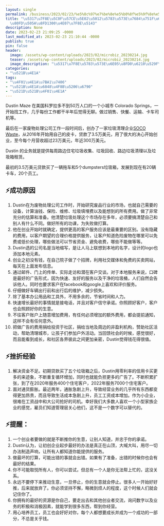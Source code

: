 ```yaml
---
layout: single
permalink: /business/2023/02/23/%e5%8c%97%e7%be%8e%e5%b0%8f%e5%9f%8e%e5%b8%82%e5%80%92%e5%9e%83%e5%9c%be%e7%9a%84%e7%94%9f%e6%84%8f%e6%af%8f%e5%b9%b4%e8%83%bd%e5%81%9a%e8%bf%91300%e4%b8%87%e7%be%8e%e5%85%83/
title: "\u5317\u7F8E\u5C0F\u57CE\u5E02\u5012\u5783\u573E\u7684\u751F\u610F\u6BCF\u5E74\
  \u80FD\u505A\u8FD1300\u4E07\u7F8E\u5143"
description: None
date: 2023-02-23 21:09:25 -0000
last_modified_at: 2023-02-23 21:10:44 -0000
publish: true
pin: false
header:
  image: /assets/wp-content/uploads/2023/02/microbiz_20230214.jpg
  teaser: /assets/wp-content/uploads/2023/02/microbiz_20230214.jpg
  image_description: "\u5317\u7F8E\u5783\u573E\u6E05\u8FD0\u6210\u529F\u521B\u4E1A\u6848\u4F8B"
categories:
- "\u521B\u4E1A"
tags:
- "\u4F01\u4E1A\u7BA1\u7406"
- "\u521B\u4E1A\u6848\u4F8B\u5206\u6790"
- "\u521D\u521B\u4F01\u4E1A"
---
```

Dustin Maze 在美国科罗拉多不到50万人口的一个小城市 Colorado Springs，一开始找工作，几乎每份工作都干半年后觉得无聊。做过销售、快餐、运输、卡车司机等。

最后在一家废物处理公司工作一段时间后，创办了一家垃圾清理企业[SOCO Waste](https://www.socowaste.com)，从2016年开始用自己的皮卡，贷款了3.5万美元，用了很大的决心开始创业，至今每个月营收超过23万美元，年近300万美元。

Dustin 的业务就是提供每周路边住宅垃圾收集、垃圾回收、路边垃圾清理以及垃圾箱租赁。

最初的3.5万美元贷款买了一辆拖车和5个dumpsters垃圾箱，发展到现在有20辆卡车，20个员工。

## ⚡**成功原因**

  1. Dustin在为废物处理公司工作时，开始研究废品行业的市场，也就自己需要的设备，计算油钱、保险、维修、垃圾填埋费以及能想到的所有费用。做了非常充分的估算和准备。他清楚垃圾处理这个市场存在多年，必须要搞清楚自己和别人有什么不同。做好所有的功课，为失败做打算。
  2. 他在创业开始时就确定，提供更高的客户服务应该是最重要的区别。没有隐藏的费用，以客户期望的合理价格提供服务，让客户知道危险废物在哪里可以免费或低价处理，哪些做法可以节省资金、避免收费，哪些不能做等等。
  3. Dustin选的公司名是当地缩写，是让人马上联想到本地的名字，设计的logo也添加本地元素。
  4. 创业之初没有钱，在自己院子做了个招牌，利用社交媒体和免费的买卖网站，每天在上面发布信息。
  5. 通过邮件、门上的传单、实际走访和潜在客户交谈。对于本地服务来说，口碑是最好的广告形式，因为快速、友好的服务以及干净的垃圾桶，人们自然会告诉他人。同时也要求客户在facebook和google上喜欢和评价服务。
  6. 仔细做好车辆出行前和出行后的维护，减少损失。
  7. 除了基本办公用品和工具外，不用多余的，节省时间和人力。
  8. 快速增长最好的事情就是接电话，并且对客户信守承诺。你照顾好客户，客户也会照顾好你的生意。
  9. 不往客户账户上随意增加费用，有任何必须增加的额外费用，都会提前通知，这样不会有任何意外。
  10. 把做广告的费用捐给投资于社区，捐给当地及周边的非盈利机构，赞助社区活动，帮助清理城市，让孩子们参加户外活动。当回馈社会的时候，感觉很好，而且能看到成长，和社区各界彼此之间更加亲密，Dustin觉得钱花得很值。

##

## ⚡挫折经验

  1. 解决资金不足。初期贷款买了五个垃圾箱之后，Dustin用零利率的信用卡买更多的来迹象，不断重复循环增加，同时也就能负担更多的广告了。不断积累扩张，到了在2020年服务400个住宅客户，2022年服务7000个住宅客户。
  2. 面对通货膨胀。最近两年，通胀急剧上升，导致经营业务的几乎所有东西都变得更加昂贵，而且导致生活成本急剧上升，员工工资成本增加。作为小企业，很难在工资战中和大公司抢好的司机。幸好我们大多数人喜欢一个小型家族企业的感觉，雇员们知道管理层关心他们，这不是一个数字可以替代的。

## ⚡提醒：

  1. 一个创业者要做的就是不断推你的生意，让别人知道，并忠于你的承诺。
  2. Dustin认为，让初创企业起步最好的办法是真正在山顶，大喊大叫，用尽一切办法制造声响，让所有人都知道你能提供的服务。
  3. 做最坏的打算，可能出错的事就会出错。如果有了准备，出错的时候你也会有最好的结果。
  4. 你不可能取悦所有人，你可以尝试，但总有一个人是你无法帮上忙的，这没关系。
  5. 永远不要停下来推动生意，一旦停止，你的生意就会停止。很多人一开始好好推，后来就放弃了。你必须坚持不懈，略微到烦人的程度，这个时候人们就会记住你了。
  6. 你拥有的最好的资源是你自己，要走出去和其他创业者交流，询问数字以及业务的积极和消极因素，就能学到很多东西，帮到你经营。
  7. 用心培养员工，员工也会好好对你，每个人都想要成长并成为一个成功的一部分，不总是关乎钱。
